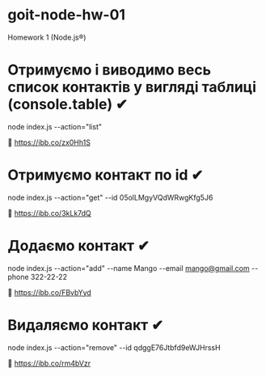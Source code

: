 # goit-node-hw-01

Homework 1 (Node.js®)

# Отримуємо і виводимо весь список контактів у вигляді таблиці (console.table) ✔

node index.js --action="list"

🚀 https://ibb.co/zx0Hh1S

# Отримуємо контакт по id ✔

node index.js --action="get" --id 05olLMgyVQdWRwgKfg5J6

🚀 https://ibb.co/3kLk7dQ

# Додаємо контакт ✔

node index.js --action="add" --name Mango --email mango@gmail.com --phone 322-22-22

🚀 https://ibb.co/FBvbYyd

# Видаляємо контакт ✔

node index.js --action="remove" --id qdggE76Jtbfd9eWJHrssH

🚀 https://ibb.co/rm4bVzr

